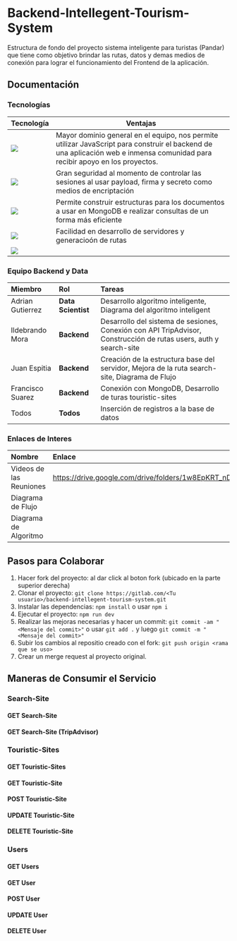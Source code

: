 # Backend-Intellegent-Tourism-System
Estructura de fondo del proyecto sistema inteligente para turistas (Pandar) que tiene como objetivo brindar las rutas, datos y demas medios de conexión para lograr el funcionamiento del Frontend de la aplicación.

## Documentación

### Tecnologías
|Tecnología                                                             |Ventajas |
|:----------------------------------------------------------------------|---------|
|<img src="https://img.shields.io/badge/Node.js^11.1.0-darkgreen">             | Mayor dominio general en el equipo, nos permite utilizar JavaScript para construir el backend de una aplicación web e inmensa comunidad para recibir apoyo en los proyectos.|
|<img src="https://img.shields.io/badge/jsonwebtoken-^8.5.1-yellow">    | Gran seguridad al momento de controlar las sesiones al usar payload, firma y secreto como medios de encriptación |
|<img src="https://img.shields.io/badge/mongoose-^5.10-darkred">         | Permite construir estructuras para los documentos a usar en MongoDB e realizar consultas de un forma más eficiente |
|<img src="https://img.shields.io/badge/Express.js-^4.17.1-lightgrey">   | Facilidad en desarrollo de servidores y generacioón de rutas|
|<img src="https://img.shields.io/badge/MongoDB-dark">                  || 


### Equipo Backend y Data

|Miembro            |Rol                 |Tareas            |
|:------------------|:-------------------|:-----------------|
|Adrian Gutierrez   |**Data Scientist**  | Desarrollo algoritmo inteligente, Diagrama del algoritmo inteligent |
|Ildebrando Mora    |**Backend**         | Desarrollo del sistema de sesiones, Conexión con API TripAdvisor, Construcción de rutas users, auth y search-site|
|Juan Espitia       |**Backend**         | Creación de la estructura base del servidor, Mejora de la ruta search-site, Diagrama de Flujo|
|Francisco Suarez   |**Backend**         | Conexión con MongoDB, Desarrollo de turas touristic-sites  |
|Todos              | **Todos**          | Inserción de registros a la base de datos |

### Enlaces de Interes
|Nombre                  |Enlace|
|:-----------------------|:------------|
|Videos de las Reuniones |https://drive.google.com/drive/folders/1w8EpKRT_nDAw7tfnhyzEgh_CbkFCXN6l|
|Diagrama de Flujo       |             |
|Diagrama de Algoritmo   |             |

## Pasos para Colaborar
1. Hacer fork del proyecto: al dar click al boton fork (ubicado en la parte superior derecha)
2. Clonar el proyecto: `git clone https://gitlab.com/<Tu usuario>/backend-intellegent-tourism-system.git`
3. Instalar las dependencias: `npm install` o usar `npm i`
4. Ejecutar el proyecto: `npm run dev`
5. Realizar las mejoras necesarias y hacer un commit: `git commit -am "<Mensaje del commit>"` o usar `git add .` y luego `git commit -m "<Mensaje del commit>"`
6. Subir los cambios al repositio creado con el fork: `git push origin <rama que se uso>`
7. Crear un merge request al proyecto original.

## Maneras de Consumir el Servicio

### Search-Site

#### GET Search-Site

#### GET Search-Site (TripAdvisor)

### Touristic-Sites

#### GET Touristic-Sites

#### GET Touristic-Site

#### POST Touristic-Site

#### UPDATE Touristic-Site

#### DELETE Touristic-Site

### Users

#### GET Users

#### GET User

#### POST User

#### UPDATE User

#### DELETE User


